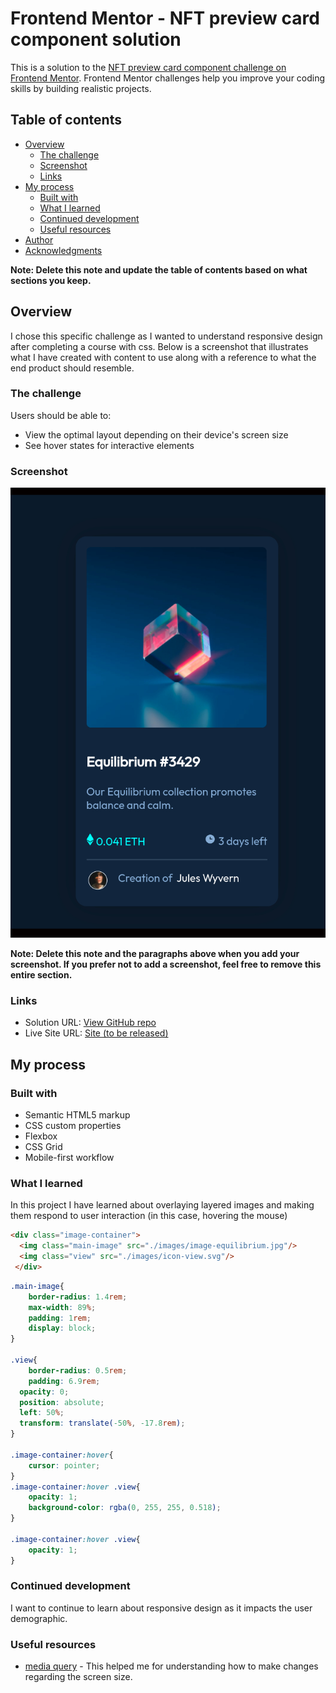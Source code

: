 # Frontend Mentor - NFT preview card component solution

This is a solution to the [NFT preview card component challenge on Frontend Mentor](https://www.frontendmentor.io/challenges/nft-preview-card-component-SbdUL_w0U). Frontend Mentor challenges help you improve your coding skills by building realistic projects. 

## Table of contents

- [Overview](#overview)
  - [The challenge](#the-challenge)
  - [Screenshot](#screenshot)
  - [Links](#links)
- [My process](#my-process)
  - [Built with](#built-with)
  - [What I learned](#what-i-learned)
  - [Continued development](#continued-development)
  - [Useful resources](#useful-resources)
- [Author](#author)
- [Acknowledgments](#acknowledgments)

**Note: Delete this note and update the table of contents based on what sections you keep.**

## Overview
I chose this specific challenge as I wanted to understand responsive design after completing a course with css. Below is a screenshot that illustrates what I have created with content to use along with a reference to what the end product should resemble.

### The challenge

Users should be able to:

- View the optimal layout depending on their device's screen size
- See hover states for interactive elements

### Screenshot

![](./screenshot.jpg)



**Note: Delete this note and the paragraphs above when you add your screenshot. If you prefer not to add a screenshot, feel free to remove this entire section.**

### Links

- Solution URL: [View GitHub repo](https://github.com/perminder-developyn/NFTcard)
- Live Site URL: [Site (to be released)](https://your-live-site-url.com)

## My process

### Built with

- Semantic HTML5 markup
- CSS custom properties
- Flexbox
- CSS Grid
- Mobile-first workflow


### What I learned

In this project I have learned about overlaying layered images and making them respond to user interaction (in this case, hovering the mouse)

```html
<div class="image-container">
  <img class="main-image" src="./images/image-equilibrium.jpg"/>
  <img class="view" src="./images/icon-view.svg"/>
 </div>
```
```css
.main-image{
    border-radius: 1.4rem;
    max-width: 89%;
    padding: 1rem;
    display: block;
}

.view{
    border-radius: 0.5rem;
    padding: 6.9rem;
  opacity: 0;
  position: absolute;
  left: 50%;
  transform: translate(-50%, -17.8rem);
}

.image-container:hover{
    cursor: pointer;
}
.image-container:hover .view{
    opacity: 1;
    background-color: rgba(0, 255, 255, 0.518);
}

.image-container:hover .view{
    opacity: 1;
}
```




### Continued development

I want to continue to learn about responsive design as it impacts the user demographic.

### Useful resources

- [media query](https://www.w3schools.com/cssref/css3_pr_mediaquery.asp) - This helped me for understanding how to make changes regarding the screen size.
